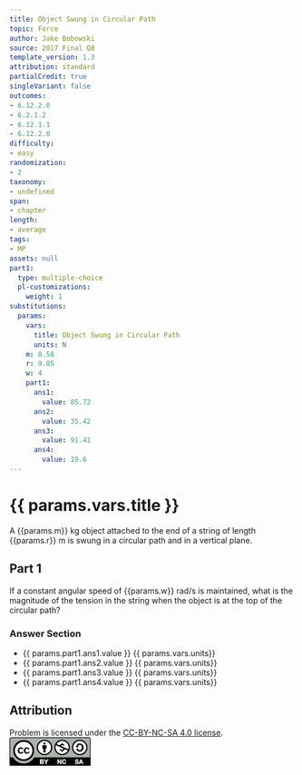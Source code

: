 ```yaml
---
title: Object Swung in Circular Path
topic: Force
author: Jake Bobowski
source: 2017 Final Q8
template_version: 1.3
attribution: standard
partialCredit: true
singleVariant: false
outcomes:
- 6.12.2.0
- 6.2.1.2
- 6.12.1.1
- 6.12.2.0
difficulty:
- easy
randomization:
- 2
taxonomy:
- undefined
span:
- chapter
length:
- average
tags:
- MP
assets: null
part1:
  type: multiple-choice
  pl-customizations:
    weight: 1
substitutions:
  params:
    vars:
      title: Object Swung in Circular Path
      units: N
    m: 0.58
    r: 9.85
    w: 4
    part1:
      ans1:
        value: 85.72
      ans2:
        value: 35.42
      ans3:
        value: 91.41
      ans4:
        value: 19.6
---
```

# {{ params.vars.title }}
A {{params.m}} kg object attached to the end of a string of length {{params.r}} m is swung in a circular path
and in a vertical plane.

## Part 1

If a constant angular speed of {{params.w}} rad/s is maintained, what is the magnitude of the tension in the string when the object is at the top of the circular path?

### Answer Section

- {{ params.part1.ans1.value }} {{ params.vars.units}}
- {{ params.part1.ans2.value }} {{ params.vars.units}}
- {{ params.part1.ans3.value }} {{ params.vars.units}}
- {{ params.part1.ans4.value }} {{ params.vars.units}}

## Attribution

Problem is licensed under the [CC-BY-NC-SA 4.0 license](https://creativecommons.org/licenses/by-nc-sa/4.0/).<br> ![The Creative Commons 4.0 license requiring attribution-BY, non-commercial-NC, and share-alike-SA license.](https://raw.githubusercontent.com/firasm/bits/master/by-nc-sa.png)